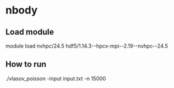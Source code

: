 # nbody

## Load module 

module load nvhpc/24.5 hdf5/1.14.3--hpcx-mpi--2.19--nvhpc--24.5

## How to run 
./vlasov_poisson -input input.txt -n 15000
